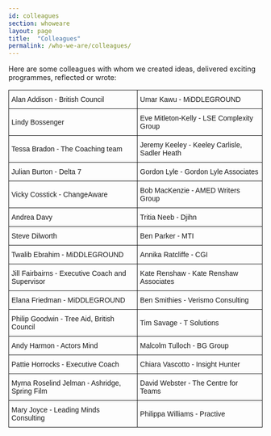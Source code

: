 ```yaml
---
id: colleagues
section: whoweare
layout: page
title:  "Colleagues"
permalink: /who-we-are/colleagues/
---
```


Here are some colleagues with whom we created ideas, delivered exciting programmes, reflected or wrote:

<style type="text/css">
.tg  {border-collapse:collapse;border-spacing:0;}
.tg td{font-family:Arial, sans-serif;font-size:14px;padding:10px 5px;border-style:solid;border-width:1px;overflow:hidden;word-break:normal;}
.tg th{font-family:Arial, sans-serif;font-size:14px;font-weight:normal;padding:10px 5px;border-style:solid;border-width:1px;overflow:hidden;word-break:normal;}
</style>
<table class="tg">
  <tr>
    <td class="tg-031e">Alan Addison - British Council</th>
    <td class="tg-031e">Umar Kawu - MiDDLEGROUND</th>
  </tr>
  <tr>
    <td class="tg-031e">Lindy Bossenger</td>
    <td class="tg-031e">Eve Mitleton-Kelly - LSE Complexity Group</td>
  </tr>
  <tr>
    <td class="tg-031e">Tessa Bradon - The Coaching team</td>
    <td class="tg-031e">Jeremy Keeley - Keeley Carlisle, Sadler Heath</td>
  </tr>
  <tr>
    <td class="tg-031e">Julian Burton - Delta 7</td>
    <td class="tg-031e">Gordon Lyle - Gordon Lyle Associates</td>
  </tr>
  <tr>
    <td class="tg-031e">Vicky Cosstick - ChangeAware</td>
    <td class="tg-031e">Bob MacKenzie - AMED Writers Group</td>
  </tr>
  <tr>
    <td class="tg-031e">Andrea Davy</td>
    <td class="tg-031e">Tritia Neeb - Djihn</td>
  </tr>
  <tr>
    <td class="tg-031e">Steve Dilworth</td>
    <td class="tg-031e">Ben Parker - MTI</td>
  </tr>
  <tr>
    <td class="tg-031e">Twalib Ebrahim - MiDDLEGROUND</td>
    <td class="tg-031e">Annika Ratcliffe - CGI</td>
  </tr>
  <tr>
    <td class="tg-031e">Jill Fairbairns - Executive Coach and Supervisor</td>
   <td class="tg-031e">Kate Renshaw - Kate Renshaw Associates</td>
  </tr>
  <tr>
    <td class="tg-031e">Elana Friedman - MiDDLEGROUND</td>
    <td class="tg-031e">Ben Smithies - Verismo Consulting</td>
  </tr>
  <tr>
    <td class="tg-031e">Philip Goodwin - Tree Aid, British Council</td>
     <td class="tg-031e">Tim Savage - T Solutions</td>
  </tr>
  <tr>
    <td class="tg-031e">Andy Harmon - Actors Mind</td>
    <td class="tg-031e">Malcolm Tulloch - BG Group<br></td>
  </tr>
  <tr>
    <td class="tg-031e">Pattie Horrocks - Executive Coach</td>
      <td class="tg-031e">Chiara Vascotto - Insight Hunter<br></td>
  </tr>
  <tr>
    <td class="tg-031e">Myrna Roselind Jelman - Ashridge, Spring Film</td>
  <td class="tg-031e">David Webster - The Centre for Teams<br></td>
  </tr>
   <tr>
    <td class="tg-031e">Mary Joyce - Leading Minds Consulting</td>
    <td class="tg-031e">Philippa Williams - Practive</td>
  </tr>

</table>